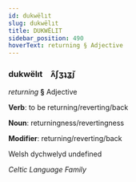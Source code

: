 ```yaml
---
id: dukwëlıt
slug: dukwëlıt
title: DUKWËLIT
sidebar_position: 490
hoverText: returning § Adjective
---
```


### dukwëlıt&emsp;<span kind="abugida">ʌ̑ʃʒʇʓ̆ȷ</span>

*returning* **§** Adjective

**Verb**: to be returning/reverting/back

**Noun**: returningness/revertingness

**Modifier**: returning/reverting/back

Welsh dychwelyd undefined

*Celtic Language Family*